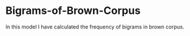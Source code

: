 # Bigrams-of-Brown-Corpus
In this model I have calculated the frequency of bigrams in brown corpus.

